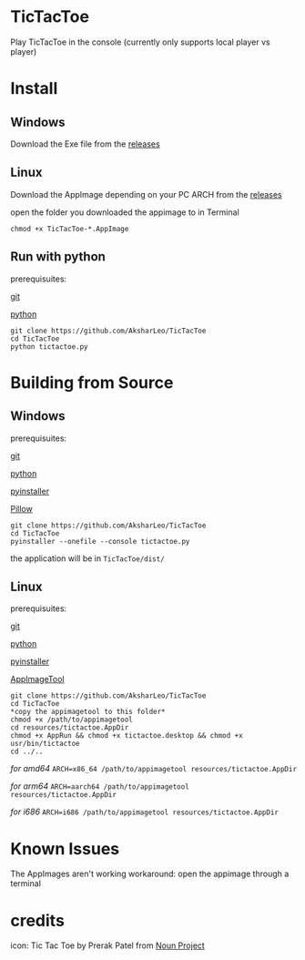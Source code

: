 # TicTacToe
Play TicTacToe in the console (currently only supports local player vs player)




# Install

## Windows

Download the Exe file from the [releases](https://github.com/AksharLeo/TicTacToe/releases/latest)


## Linux

Download the AppImage depending on your PC ARCH from the [releases](https://github.com/AksharLeo/TicTacToe/releases/latest)

open the folder you downloaded the appimage to in Terminal

```
chmod +x TicTacToe-*.AppImage
``` 


## Run with python
prerequisuites:

[git](https://git-scm.com/downloads)

[python](https://www.python.org/downloads/)

```
git clone https://github.com/AksharLeo/TicTacToe
cd TicTacToe
python tictactoe.py
```


# Building from Source

## Windows
prerequisuites:

[git](https://git-scm.com/downloads)

[python](https://www.python.org/downloads/)

[pyinstaller](https://pypi.org/project/pyinstaller/)

[Pillow](https://pypi.org/project/Pillow/)

```
git clone https://github.com/AksharLeo/TicTacToe
cd TicTacToe
pyinstaller --onefile --console tictactoe.py
```

the application will be in `TicTacToe/dist/`


## Linux

prerequisuites:

[git](https://git-scm.com/downloads)

[python](https://www.python.org/downloads/)

[pyinstaller](https://pypi.org/project/pyinstaller/)

[AppImageTool](https://github.com/AppImage/AppImageKit)

```
git clone https://github.com/AksharLeo/TicTacToe
cd TicTacToe
*copy the appimagetool to this folder*
chmod +x /path/to/appimagetool
cd resources/tictactoe.AppDir
chmod +x AppRun && chmod +x tictactoe.desktop && chmod +x usr/bin/tictactoe
cd ../..
```

*for amd64*
```ARCH=x86_64 /path/to/appimagetool resources/tictactoe.AppDir```

*for arm64*
```ARCH=aarch64 /path/to/appimagetool resources/tictactoe.AppDir```

*for i686*
```ARCH=i686 /path/to/appimagetool resources/tictactoe.AppDir```


# Known Issues

The AppImages aren't working
workaround: open the appimage through a terminal

# credits
icon: Tic Tac Toe by Prerak Patel from <a href="https://thenounproject.com/browse/icons/term/tic-tac-toe/" target="_blank" title="Tic Tac Toe Icons">Noun Project</a>
